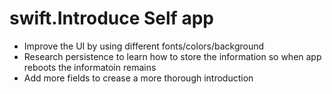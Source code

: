 # swift.Introduce Self app

- Improve the UI by using different fonts/colors/background
- Research persistence to learn how to store the information so when app reboots the informatoin remains
- Add more fields to crease a more thorough introduction
